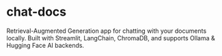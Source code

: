 # chat-docs
Retrieval-Augmented Generation app for chatting with your documents locally. Built with Streamlit, LangChain, ChromaDB, and supports Ollama &amp; Hugging Face AI backends.
